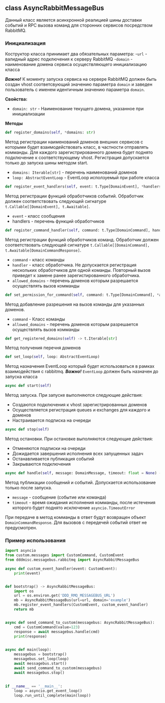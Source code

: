 ## class AsyncRabbitMessageBus

Данный класс является асинхронной реалицией шины доставки событий и RPC вызова команд
для сторонних сервисов посредством RabbitMQ.

### Инициализация

Коструктор класса принимает два обязательных параметра:
-`url` - валидный адрес подключения к серверу RabbitMQ
-`domain` - наименование домена сервиса осуществляющего инициализацию класса

**_Важно!_** К моменту запуска сервиса на сервере RabbitMQ должен быть создан
vhost соответсвующий значению параметра `domain` и заведен пользователь с именем
идентичным значению параметра `domain`.

**Свойства:**

- `domain: str` - Наименование текущего домена, указанное при инициализации

**Методы**

```python
def register_domains(self, *domains: str)
```

Метод регистрации наименований доменов внешних сервисов с которыми будет взаимодействовать класс,
в частности отправлять комманды. Для каждого зарегистрированного домена будет поднято подключение
к соответствующему vhost. Регистрация допускается только до запуска шины методом start.

- `domains: Iterable[str]` - перечень наименований доменов
- `loop: AbstractEventLoop` - EventLoop исползуемый при работе класса

```python
def register_event_handlers(self, event: t.Type[DomainEvent], *handlers: EventHandlerType)
```
Метод регистрации функций обработчиков событий.
Обработчик должен соответствовать следующей сигнатуре `t.Callable[[DomainEvent], t.Awaitable]`.

- `event` - класс сообщения
- handlers - перечень функций обработчиков

```python
def register_command_handler(self, command: t.Type[DomainCommand], handler: CommandHandlerType, *allowed_domains: str)
```
Метод регистрации функций обработчиков команд.
Обработчик должен соответствовать следующей сигнатуре `t.Callable[[DomainCommand], t.Awaitable[DomainCommandResponse]`.

- `command` - класс команды
- `handler` - класс обработчика. Не допускается регистрация нескольких обработчиков для одной команды. 
Повторный вызов приведет к замене ранее зарегистированного обработчика.
- `allowed_domains` - перечень доменов которым разрешается осуществлять вызов комманды

```python
def set_permission_for_command(self, command: t.Type[DomainCommand], *allowed_domains: str)
```
Метод добавление разрешения на вызов команды для указанных доменов.

- `command` - Класс команды
- `allowed_domains` - перечень доменов которым разрешается осуществлять вызов комманды


```python
def get_registered_domains(self) -> t.Iterable[str]
```
Метод получения перечня доменов 

```python
def set_loop(self, loop: AbstractEventLoop)
```
Метод назначения EventLoop который будет использоваться в рамках взаимодействия с rabbitmq.
_**Важно!**_ `EventLoop` должен быть назначен до запуска класса



```python
async def start(self)
```
Метод запуска. При запуске выполняются следующие действия:
- Создаются подключения к vhost зарегистрированных доменов
- Осуществляется регистрация queues и exchanges для каждого и доменов
- Настраивается подписка на очереди

```python
async def stop(self)
```
Метод остановки. При остановке выполняются следующие действия:
- Отменяются подписки на очереди
- Дожидается завершения исполнения всех запущенных задач
- Останавливается публикация событий
- Закрываются подключения

```python
async def handle(self, message: DomainMessage, timeout: float = None) -> t.Optional[DomainCommandResponse]:
```
Метод публикации сообщений и событий. Допускается использование только после запуска.
- `message` - сообщение (событие или команда)
- `timeout` - время ожидания исполнения комманды, после истечения которого будет поднято исключение `asyncio.TimeoutError`

При передаче в метод комманды в ответ будут возвращен объект `DomainCommandResponse`. Для вызовов с передечей событий ответ не предусмотрен.


### Пример использования

```python
import asyncio
from custom.messages import CustomCommand, CustomEvent
from dddmisc.messagebus.rabbitmq import AsyncRabbitMessageBus

async def custom_event_handler(event: CustomEvent):
    print(event)


def bootstrap() -> AsyncRabbitMessageBus:
    import os
    url = os.environ.get('DDD_RMQ_MESSAGEBUS_URL')
    mb = AsyncRabbitMessageBus(url=url, domain='example')
    mb.register_event_handlers(CustomEvent, custom_event_handler)
    return mb


async def send_command_to_custom(messagebus: AsyncRabbitMessageBus):
    cmd = CustomCommand(value=123)
    response = await messagebus.handle(cmd)
    print(response)
    

async def main(loop):
    messagebus = bootstrap()
    messagebus.set_loop(loop)
    await messagebus.start()
    await send_command_to_custom(messagebus)
    await messagebus.stop()
    
    
if __name__ == '__main__':
    loop = asyncio.get_event_loop()
    loop.run_until_complete(main(loop))

```
